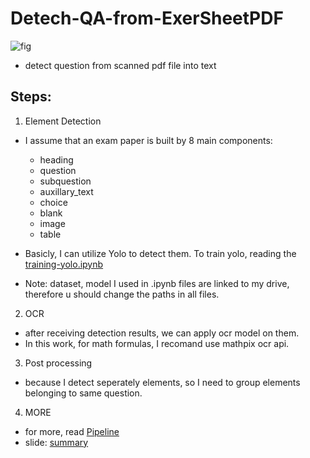 # Detech-QA-from-ExerSheetPDF
 
![fig](../assets/overview.png)

- detect question from scanned pdf file into text

## Steps:

1. Element Detection
* I assume that an exam paper is built by 8 main components:

	- heading
	- question
	- subquestion
	- auxillary_text
	- choice
	- blank
	- image
	- table

* Basicly, I can utilize Yolo to detect them. To train yolo, reading the [training-yolo.ipynb](training-yolo.ipynb)
* Note: dataset, model I used in .ipynb files are linked to my drive, therefore u should change the paths in all files.

2. OCR

- after receiving detection results, we can apply ocr model on them. 
- In this work, for math formulas, I recomand use mathpix ocr api.

3. Post processing

- because I detect seperately elements, so I need to group elements belonging to same question. 

4. MORE
- for more, read [Pipeline](Pipeline_YOLOxMathPix.ipynb)
- slide: [summary](Yolov8xOCR.pdf)
				